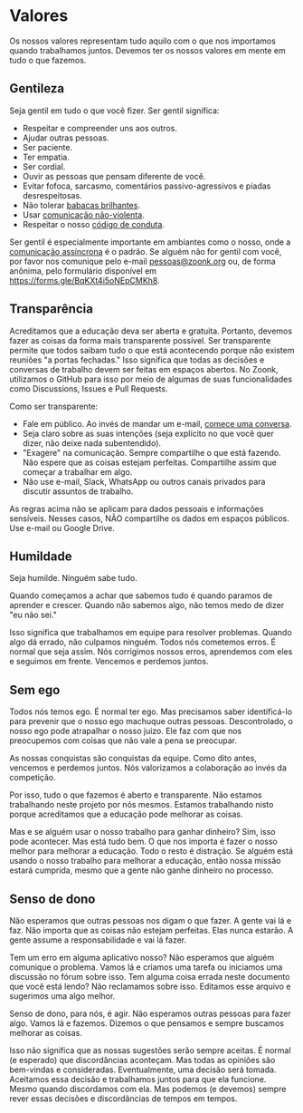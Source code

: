 # Valores

Os nossos valores representam tudo aquilo com o que nos importamos quando trabalhamos juntos.
Devemos ter os nossos valores em mente em tudo o que fazemos.

## Gentileza

Seja gentil em tudo o que você fizer. Ser gentil significa:

- Respeitar e compreender uns aos outros.
- Ajudar outras pessoas.
- Ser paciente.
- Ter empatia.
- Ser cordial.
- Ouvir as pessoas que pensam diferente de você.
- Evitar fofoca, sarcasmo, comentários passivo-agressivos e piadas desrespeitosas.
- Não tolerar [babacas brilhantes](https://en.wikipedia.org/wiki/The_No_Asshole_Rule).
- Usar [comunicação não-violenta](https://www.youtube.com/watch?v=DgAsthY2KNA).
- Respeitar o nosso [código de conduta](../CODE_OF_CONDUCT.md).

Ser gentil é especialmente importante em ambiantes como o nosso,
onde a [comunicação assíncrona](../como-trabalhamos) é o padrão.
Se alguém não for gentil com você, por favor nos comunique pelo e-mail pessoas@zoonk.org ou,
de forma anônima, pelo formulário disponível em https://forms.gle/BqKXt4i5oNEpCMKh8.

## Transparência

Acreditamos que a educação deva ser aberta e gratuita.
Portanto, devemos fazer as coisas da forma mais transparente possível.
Ser transparente permite que todos saibam tudo o que está acontecendo porque não existem reuniões "a portas fechadas."
Isso significa que todas as decisões e conversas de trabalho devem ser feitas em espaços abertos.
No Zoonk, utilizamos o GitHub para isso por meio de algumas de suas funcionalidades como Discussions, Issues e Pull Requests.

Como ser transparente:

- Fale em público. Ao invés de mandar um e-mail, [comece uma conversa](https://github.com/zoonk/manual/discussions/new).
- Seja claro sobre as suas intenções (seja explícito no que você quer dizer, não deixe nada subentendido).
- "Exagere" na comunicação.
Sempre compartilhe o que está fazendo.
Não espere que as coisas estejam perfeitas.
Compartilhe assim que começar a trabalhar em algo.
- Não use e-mail, Slack, WhatsApp ou outros canais privados para discutir assuntos de trabalho.

As regras acima não se aplicam para dados pessoais e informações sensíveis.
Nesses casos, NÃO compartilhe os dados em espaços públicos.
Use e-mail ou Google Drive.

## Humildade

Seja humilde. Ninguém sabe tudo.

Quando começamos a achar que sabemos tudo é quando paramos de aprender e crescer.
Quando não sabemos algo, não temos medo de dizer "eu não sei."

Isso significa que trabalhamos em equipe para resolver problemas.
Quando algo dá errado, não culpamos ninguém.
Todos nós cometemos erros. É normal que seja assim.
Nós corrigimos nossos erros, aprendemos com eles e seguimos em frente.
Vencemos e perdemos juntos.

## Sem ego

Todos nós temos ego. É normal ter ego.
Mas precisamos saber identificá-lo para prevenir que o nosso ego machuque outras pessoas.
Descontrolado, o nosso ego pode atrapalhar o nosso juizo.
Ele faz com que nos preocupemos com coisas que não vale a pena se preocupar.

As nossas conquistas são conquistas da equipe.
Como dito antes, vencemos e perdemos juntos.
Nós valorizamos a colaboração ao invés da competição.

Por isso, tudo o que fazemos é aberto e transparente.
Não estamos trabalhando neste projeto por nós mesmos.
Estamos trabalhando nisto porque acreditamos que a educação pode melhorar as coisas.

Mas e se alguém usar o nosso trabalho para ganhar dinheiro?
Sim, isso pode acontecer. Mas está tudo bem.
O que nos importa é fazer o nosso melhor para melhorar a educação.
Todo o resto é distração.
Se alguém está usando o nosso trabalho para melhorar a educação,
então nossa missão estará cumprida, mesmo que a gente não ganhe dinheiro no processo.

## Senso de dono

Não esperamos que outras pessoas nos digam o que fazer.
A gente vai lá e faz.
Não importa que as coisas não estejam perfeitas.
Elas nunca estarão.
A gente assume a responsabilidade e vai lá fazer.

Tem um erro em alguma aplicativo nosso?
Não esperamos que alguém comunique o problema.
Vamos lá e criamos uma tarefa ou iniciamos uma discussão no fórum sobre isso.
Tem alguma coisa errada neste documento que você está lendo?
Não reclamamos sobre isso.
Editamos esse arquivo e sugerimos uma algo melhor.

Senso de dono, para nós, é agir.
Não esperamos outras pessoas para fazer algo.
Vamos lá e fazemos.
Dizemos o que pensamos e sempre buscamos melhorar as coisas.

Isso não significa que as nossas sugestões serão sempre aceitas.
É normal (e esperado) que discordâncias aconteçam.
Mas todas as opiniões são bem-vindas e consideradas.
Eventualmente, uma decisão será tomada.
Aceitamos essa decisão e trabalhamos juntos para que ela funcione.
Mesmo quando discordamos com ela.
Mas podemos (e devemos) sempre rever essas decisões e discordâncias de tempos em tempos.
